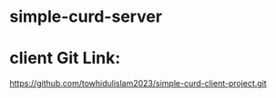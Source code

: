 # simple-curd-server  

# client Git Link: 
https://github.com/towhidulislam2023/simple-curd-client-project.git 
